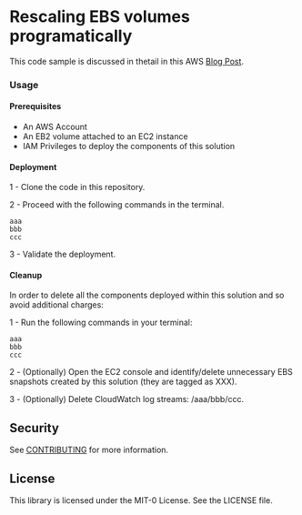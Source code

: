 # Rescaling EBS volumes programatically

This code sample is discussed in thetail in this AWS [Blog Post](https://aws.amazon.com/es/blogs/aws-spanish/).

### Usage

#### Prerequisites

- An AWS Account
- An EB2 volume attached to an EC2 instance
- IAM Privileges to deploy the components of this solution

#### Deployment

1 - Clone the code in this repository.

2 - Proceed with the following commands in the terminal.

```
aaa
bbb
ccc
```

3 - Validate the deployment.

#### Cleanup

In order to delete all the components deployed within this solution and so avoid additional charges:

1 - Run the following commands in your terminal:

```
aaa
bbb
ccc
```

2 - (Optionally) Open the EC2 console and identify/delete unnecessary EBS snapshots created by this solution (they are tagged as XXX).

3 - (Optionally) Delete CloudWatch log streams: /aaa/bbb/ccc.

## Security

See [CONTRIBUTING](CONTRIBUTING.md#security-issue-notifications) for more information.

## License

This library is licensed under the MIT-0 License. See the LICENSE file.
